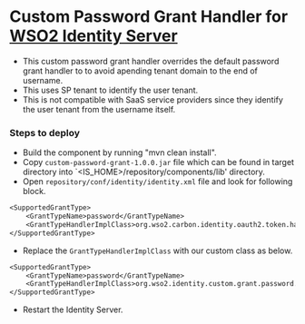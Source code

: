 # Custom Password Grant Handler for  [WSO2 Identity Server](https://wso2.com/identity-and-access-management/)

 * This custom password grant handler overrides the default password grant handler to to avoid apending tenant domain to the end of username.
 * This uses SP tenant to identify the user tenant.
 * This is not compatible with SaaS service providers since they identify the user tenant from the username itself.

### Steps to deploy
- Build the component by running "mvn clean install".
- Copy `custom-password-grant-1.0.0.jar` file which can be found in target directory into `<IS_HOME>/repository/components/lib' directory.
- Open `repository/conf/identity/identity.xml` file and look for following block.
```dtd
<SupportedGrantType>
    <GrantTypeName>password</GrantTypeName>
    <GrantTypeHandlerImplClass>org.wso2.carbon.identity.oauth2.token.handlers.grant.PasswordGrantHandler</GrantTypeHandlerImplClass>
</SupportedGrantType>
```
- Replace the `GrantTypeHandlerImplClass` with our custom class as below.
```dtd
<SupportedGrantType>
    <GrantTypeName>password</GrantTypeName>
    <GrantTypeHandlerImplClass>org.wso2.identity.custom.grant.password.CustomPasswordGrantHandler</GrantTypeHandlerImplClass>
</SupportedGrantType>
```
- Restart the Identity Server.